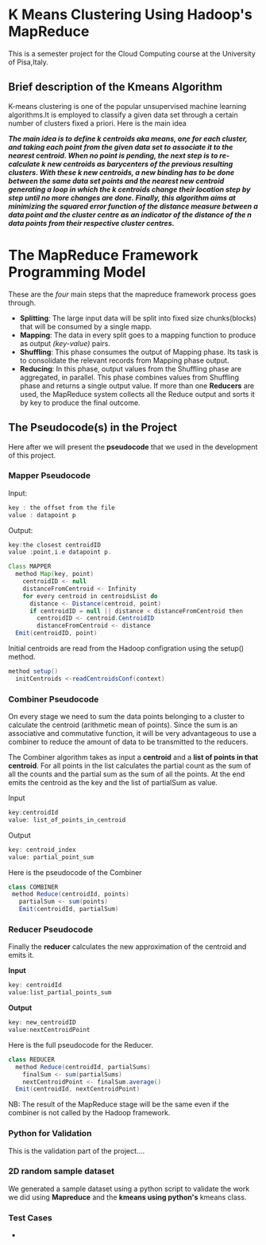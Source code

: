 # K Means Clustering Using Hadoop's MapReduce
This is a semester project for the Cloud Computing course at the University of Pisa,Italy.
## Brief description of the Kmeans Algorithm
K-means clustering is one of the popular unsupervised machine learning algorithms.It is employed to classify a given data set through a 
certain number of clusters fixed a priori.
Here is the main idea 

***The main idea is to define *k* centroids aka means, one for each cluster, and taking each point from the given data set to associate it to the nearest centroid. When no point is pending, the next step is to re-calculate k new centroids as barycenters of the previous resulting clusters. With these k new centroids, a new binding has to be done between the same data set points and the nearest new centroid generating a loop in which the k centroids change their location step by step until no more changes are done. Finally, this algorithm aims at minimizing the squared error function of the distance measure between a data point and the cluster centre as an indicator of the distance of the *n* data points from their respective cluster centres.***

# The MapReduce Framework Programming Model
These are the *four* main steps that the mapreduce framework process goes through.
- **Splitting**: The large input data will be split into fixed size chunks(blocks) that will be consumed by a single mapp.
- **Mapping**: The data in every split goes to a mapping function to produce as output *(key-value)* pairs.
- **Shuffling**: This phase consumes the output of Mapping phase. Its task is to consolidate the relevant records from Mapping phase output. 
- **Reducing**: In this phase, output values from the Shuffling phase are aggregated, in parallel. This phase combines values from Shuffling phase and returns a single output value. If more than one **Reducers** are used, the MapReduce system collects all the Reduce output and sorts it by key to produce the final outcome.

## The Pseudocode(s) in the Project
Here after we will present the **pseudocode** that we used in the development of this project.
### Mapper Pseudocode
Input:
```java
key : the offset from the file 
value : datapoint p
```
Output: 
```java
key:the closest centroidID
value :point,i.e datapoint p.
```
```java
Class MAPPER
  method Map(key, point)
    centroidID <- null
    distanceFromCentroid <- Infinity
    for every centroid in centroidsList do
      distance <- Distance(centroid, point)
      if centroidID = null || distance < distanceFromCentroid then
        centroidID <- centroid.CentroidID
        distanceFromCentroid <- distance
  Emit(centroidID, point)
```
Initial centroids are read from the Hadoop configration using the setup() method.
```java
method setup()
  initCentroids <-readCentroidsConf(context)
```
### Combiner Pseudocode
On every stage we need to sum the data points belonging to a cluster to calculate the centroid (arithmetic mean of points). 
Since the sum is an associative and commutative function, it will be very advantageous to use a combiner to reduce the amount 
of data to be transmitted to the reducers.

The Combiner algorithm takes as input a **centroid** and a **list of points in that centroid**. For all points in the list calculates the partial count as the sum of all the counts and the partial sum as the sum of all the points. At the end emits the centroid as the key and the list of partialSum as value.

Input
```java
key:centroidId
value: list_of_points_in_centroid	
```
Output
```java
key: centroid_index
value: partial_point_sum
```
Here is the pseudocode of the Combiner
 ```java
class COMBINER
  method Reduce(centroidId, points)
    partialSum <- sum(points)
    Emit(centroidId, partialSum)
```
### Reducer Pseudocode
Finally the **reducer** calculates the new approximation of the centroid and emits it. 

**Input**
```java
key: centroidId
value:list_partial_points_sum
```
**Output**
```java
key: new_centroidID
value:nextCentroidPoint
```
Here is the full pseudocode for the Reducer.
```java
class REDUCER
  method Reduce(centroidId, partialSums)
    finalSum <- sum(partialSums)
    nextCentroidPoint <- finalSum.average()
  Emit(centroidId, nextCentroidPoint)
```
NB:
The result of the MapReduce stage will be the same even if the combiner is not called by the Hadoop framework.

### Python for Validation 
This is  the validation part of the project.... 

### 2D random sample dataset

We generated a sample dataset using a python script to validate the 
work we did using **Mapreduce** and the **kmeans using python's** kmeans
class.

### Test Cases
-





